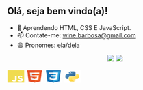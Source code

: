## Olá, seja bem vindo(a)!

- 🌱 Aprendendo HTML, CSS E JavaScript.
- 📫 Contate-me: wine.barbosa@gmail.com
- 😄 Pronomes: ela/dela
 
 <div align="center">
 <img height="180em" src="https://github-readme-stats.vercel.app/api?username=winebarboza&show_icons=true&theme=midnight-purple&include_all_commits=true&count_private=true"/>
  <img height="180em" src="https://github-readme-stats.vercel.app/api/top-langs/?username=winebarboza&layout=compact&langs_count=7&theme=midnight-purple"/>
</div>
    </div>
<div style="display: "inline_block"><br>
  <img align="center" alt="Rafa-Js" height="30" width="40" src="https://raw.githubusercontent.com/devicons/devicon/master/icons/javascript/javascript-plain.svg">
  <img align="center" alt="Rafa-HTML" height="30" width="40" src="https://raw.githubusercontent.com/devicons/devicon/master/icons/html5/html5-original.svg">
  <img align="center" alt="Rafa-CSS" height="30" width="40" src="https://raw.githubusercontent.com/devicons/devicon/master/icons/css3/css3-original.svg">
  <img align="center" alt="Rafa-Python" height="30" width="40" src="https://raw.githubusercontent.com/devicons/devicon/master/icons/python/python-original.svg">
</div>
